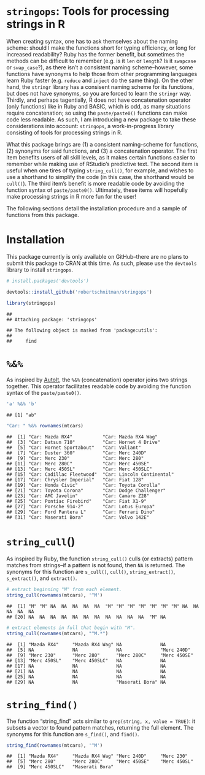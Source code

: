 `stringops`: Tools for processing strings in R
==============================================

When creating syntax, one has to ask themselves about the naming scheme:
should I make the functions short for typing efficiency, or long for
increased readability? Ruby has the former benefit, but sometimes the
methods can be difficult to remember (e.g. is it `len` or `length`? Is
it `swapcase` or `swap_case`?), as there isn’t a consistent naming
scheme–however, some functions have synonyms to help those from other
programming languages learn Ruby faster (e.g. `reduce` and `inject` do
the same thing). On the other hand, the `stringr` library has a
consisent naming scheme for its functions, but does not have synonyms,
so you are forced to learn the `stringr` way. Thirdly, and perhaps
tagentially, R does not have concatenation operator (only functions)
like in Ruby and BASIC, which is odd, as many situations require
concatenation; so using the `paste/paste0()` functions can make code
less readable. As such, I am introducing a new package to take these
considerations into account: `stringops`, a work-in-progress library
consisting of tools for processing strings in R.

What this package brings are (1) a consistent naming-scheme for
functions, (2) synonyms for said functions, and (3) a concatenation
operator. The first item benefits users of all skill levels, as it makes
certain functions easier to remember while making use of RStudio’s
predictive text. The second item is useful when one tires of typing
`string_cull()`, for example, and wishes to use a shorthand to simplify
the code (in this case, the shorthand would be `cull()`). The third
item’s benefit is more readable code by avoiding the function syntax of
`paste/paste0()`. Ultimately, these items will hopefully make processing
strings in R more fun for the user!

The following sections detail the installation procedure and a sample of
functions from this package.

Installation
============

This package currently is only available on GitHub–there are no plans to
submit this package to CRAN at this time. As such, please use the
`devtools` library to install `stringops`.

``` r
# install.packages('devtools')

devtools::install_github('robertschnitman/stringops')
```

``` r
library(stringops)
```

    ## 
    ## Attaching package: 'stringops'

    ## The following object is masked from 'package:utils':
    ## 
    ##     find

`%&%`
=====

As inspired by
[AutoIt](https://www.autoitscript.com/autoit3/docs/intro/lang_operators.htm),
the `%&%` (concatenation) operator joins two strings together. This
operator facilitates readable code by avoiding the function syntax of
the `paste/paste0()`.

``` r
'a' %&% 'b'
```

    ## [1] "ab"

``` r
"Car: " %&% rownames(mtcars)
```

    ##  [1] "Car: Mazda RX4"           "Car: Mazda RX4 Wag"      
    ##  [3] "Car: Datsun 710"          "Car: Hornet 4 Drive"     
    ##  [5] "Car: Hornet Sportabout"   "Car: Valiant"            
    ##  [7] "Car: Duster 360"          "Car: Merc 240D"          
    ##  [9] "Car: Merc 230"            "Car: Merc 280"           
    ## [11] "Car: Merc 280C"           "Car: Merc 450SE"         
    ## [13] "Car: Merc 450SL"          "Car: Merc 450SLC"        
    ## [15] "Car: Cadillac Fleetwood"  "Car: Lincoln Continental"
    ## [17] "Car: Chrysler Imperial"   "Car: Fiat 128"           
    ## [19] "Car: Honda Civic"         "Car: Toyota Corolla"     
    ## [21] "Car: Toyota Corona"       "Car: Dodge Challenger"   
    ## [23] "Car: AMC Javelin"         "Car: Camaro Z28"         
    ## [25] "Car: Pontiac Firebird"    "Car: Fiat X1-9"          
    ## [27] "Car: Porsche 914-2"       "Car: Lotus Europa"       
    ## [29] "Car: Ford Pantera L"      "Car: Ferrari Dino"       
    ## [31] "Car: Maserati Bora"       "Car: Volvo 142E"

`string_cull`()
===============

As inspired by Ruby, the function `string_cull()` culls (or extracts)
pattern matches from strings–if a pattern is not found, then `NA` is
returned. The synonyms for this function are `s_cull()`, `cull()`,
`string_extract()`, `s_extract()`, and `extract()`.

``` r
# extract beginning "M" from each element.
string_cull(rownames(mtcars), '^M')
```

    ##  [1] "M" "M" NA  NA  NA  NA  NA  "M" "M" "M" "M" "M" "M" "M" NA  NA  NA  NA  NA 
    ## [20] NA  NA  NA  NA  NA  NA  NA  NA  NA  NA  NA  "M" NA

``` r
# extract elements in full that begin with "M".
string_cull(rownames(mtcars), "^M.*")
```

    ##  [1] "Mazda RX4"     "Mazda RX4 Wag" NA              NA             
    ##  [5] NA              NA              NA              "Merc 240D"    
    ##  [9] "Merc 230"      "Merc 280"      "Merc 280C"     "Merc 450SE"   
    ## [13] "Merc 450SL"    "Merc 450SLC"   NA              NA             
    ## [17] NA              NA              NA              NA             
    ## [21] NA              NA              NA              NA             
    ## [25] NA              NA              NA              NA             
    ## [29] NA              NA              "Maserati Bora" NA

`string_find()`
===============

The function “string\_find” acts similar to
`grep(string, x, value = TRUE)`: it subsets a vector to found pattern
matches, returning the full element. The synonyms for this function are
`s_find()`, and `find()`.

``` r
string_find(rownames(mtcars), '^M')
```

    ##  [1] "Mazda RX4"     "Mazda RX4 Wag" "Merc 240D"     "Merc 230"     
    ##  [5] "Merc 280"      "Merc 280C"     "Merc 450SE"    "Merc 450SL"   
    ##  [9] "Merc 450SLC"   "Maserati Bora"

